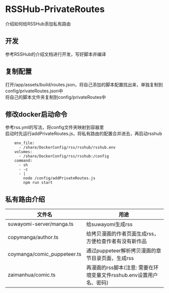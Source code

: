 # RSSHub-PrivateRoutes
介绍如何给RSSHub添加私有路由

## 开发
参考RSSHub的介绍文档进行开发，写好脚本并编译

## 复制配置
打开/app/assets/build/routes.json，将自己添加的脚本配置找出来，单独复制到config/privateRoutes.json中  
将自己的脚本文件夹复制到config/privateRoutes中

## 修改docker启动命令
参考rss.yml的写法，将config文件夹映射到容器里  
启动时先运行addPrivateRoutes.js，将私有路由的配置合并进去，再启动rsshub

```
    env_file:
      - /share/DockerConfig/rss/rsshub/rsshub.env
    volumes:
      - /share/DockerConfig/rss/rsshub:/config  
    command:
      - sh
      - -c
      - |
        node /config/addPrivateRoutes.js
        npm run start
```

## 私有路由介绍

文件名|用途
-|-
suwayomi-server/manga.ts     |  给suwayomi生成rss
copymanga/author.ts          |  给拷贝漫画的作者页面生成rss，方便检查作者有没有新作品
coymanga/comic_puppeteer.ts  |  通过puppeteer解析拷贝漫画的章节目录页面，生成rss
zaimanhua/comic.ts           |  再漫画的rss脚本(注意: 需要在环境变量文件rsshub.env设置用户名、密码)